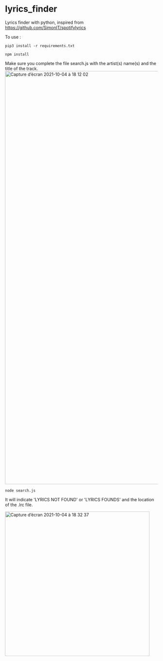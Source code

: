 # lyrics_finder
Lyrics finder with python, inspired from https://github.com/SimonIT/spotifylyrics

To use :
```
pip3 install -r requirements.txt
```
```
npm install
```
Make sure you complete the file search.js with the artist(s) name(s) and the title of the track.
<img width="1361" alt="Capture d’écran 2021-10-04 à 18 12 02" src="https://user-images.githubusercontent.com/44288655/135889820-9578a821-4fbe-467f-8718-8e85f24f2843.png">


```
node search.js
```

It will indicate 'LYRICS NOT FOUND' or 'LYRICS FOUNDS' and the location of the .lrc file.

<img width="476" alt="Capture d’écran 2021-10-04 à 18 32 37" src="https://user-images.githubusercontent.com/44288655/135889692-a2e93b51-31aa-4e5d-8837-140471d681be.png">
